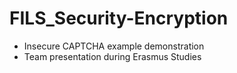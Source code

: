 # FILS_Security-Encryption

- Insecure CAPTCHA example demonstration
- Team presentation during Erasmus Studies
